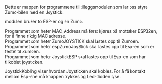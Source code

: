 Dette er mappen for programmene til tilleggsmodulen som lar oss styre Zumo-bilen med 
en Joystick.

modulen bruker to ESP-er og en Zumo.

Programmet som heter MAC_Address må først kjøres på mottaker ESP32en, for å finne riktig MAC adresse.  
Programmet som heter ZumoJOYSTICK skal lastes opp til Zumoen.  
Programmet som heter espZumoJoyStick skal lastes opp til Esp-en som er festet til Zumoen.  
Programmet som heter JoystickESP skal lastes opp til Esp-en som har tilkoblet joysticken.  

JoystickKobling viser hvordan Joysticken skal kobles. For å få kontakt mellom Esp-ene
må knappen trykkes og Led-dioden lyse.

